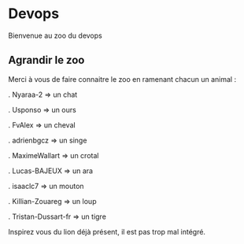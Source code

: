 # Devops

Bienvenue au zoo du devops

## Agrandir le zoo

Merci à vous de faire connaitre le zoo en ramenant chacun un animal :

. Nyaraa-2 => un chat

. Usponso => un ours

. FvAlex => un cheval

. adrienbgcz => un singe

. MaximeWallart => un crotal

. Lucas-BAJEUX => un ara

. isaaclc7 => un mouton

. Killian-Zouareg => un loup

. Tristan-Dussart-fr => un tigre

Inspirez vous du lion déjà présent, il est pas trop mal intégré.
